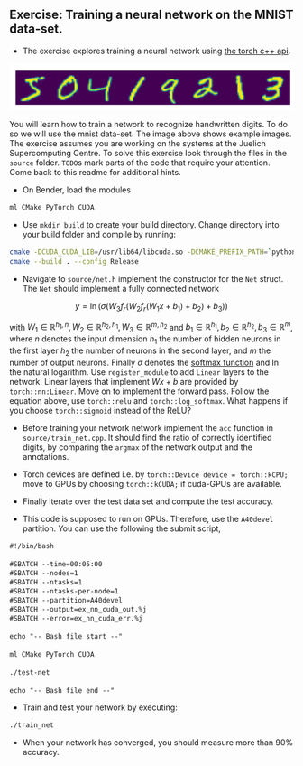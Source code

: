## Exercise: Training a neural network on the MNIST data-set.
- The exercise explores training a neural network using [the torch c++ api](https://pytorch.org/cppdocs/).

![where_is_waldo](.figures/mnist.png)

You will learn how to train a network to recognize handwritten digits. To do so we will use the mnist data-set.
The image above shows example images. The exercise assumes you are working on the systems at the Juelich Supercomputing Centre.
To solve this exercise look through the files in the `source` folder. `TODO`s mark parts of the code that require your attention.
Come back to this readme for additional hints.

- On Bender, load the modules
``` bash
ml CMake PyTorch CUDA
```

- Use `mkdir build` to create your build directory. Change directory into your build folder and compile by running:
```bash
cmake -DCUDA_CUDA_LIB=/usr/lib64/libcuda.so -DCMAKE_PREFIX_PATH=`python -c 'import torch;print(torch.utils.cmake_prefix_path)'` ..
cmake --build . --config Release
```

- Navigate to `source/net.h` implement the constructor for the `Net` struct.
The `Net` should implement a fully connected network

$$
    y = \ln(\sigma (W_3f_r(W_2 f_r(W_1 x + b_1)  + b_2) + b_3))
$$

with $W_1 \in \mathbb{R}^{h_1, n}, W_2 \in \mathbb{R}^{h_2, h_1}, W_3 \in \mathbb{R}^{m, h_2}$
and $b_1 \in \mathbb{R}^{h_1}, b_2 \in \mathbb{R}^{h_2}, b_3 \in \mathbb{R}^{m}$, where
$n$ denotes the input dimension $h_1$ the number of hidden neurons in the first layer $h_2$ the number of neurons in the second layer, and $m$ the number of output neurons.
Finally $\sigma$ denotes the [softmax function](https://en.wikipedia.org/wiki/Softmax_function) and $\ln$ the natural logarithm.
Use `register_module` to add `Linear` layers to the network. Linear layers that implement $Wx +b$ are provided by `torch::nn:Linear`.
Move on to implement the forward pass. Follow the equation above, use `torch::relu` and
`torch::log_softmax`. What happens if you choose `torch::sigmoid` instead of the ReLU?

- Before training your network network implement the `acc` function in `source/train_net.cpp`. It should find the ratio of
correctly identified digits, by comparing the `argmax` of the network output and the annotations.

- Torch devices are defined i.e. by `torch::Device device = torch::kCPU;` move to GPUs by choosing `torch::kCUDA;` if cuda-GPUs are available. 

- Finally iterate over the test data set and compute the test accuracy.

- This code is supposed to run on GPUs. Therefore, use the `A40devel` partition. You can use the following the submit script,

```
#!/bin/bash

#SBATCH --time=00:05:00
#SBATCH --nodes=1
#SBATCH --ntasks=1
#SBATCH --ntasks-per-node=1
#SBATCH --partition=A40devel
#SBATCH --output=ex_nn_cuda_out.%j
#SBATCH --error=ex_nn_cuda_err.%j

echo "-- Bash file start --"

ml CMake PyTorch CUDA

./test-net

echo "-- Bash file end --"
```

-  Train and test your network by executing:
```bash
./train_net
```

- When your network has converged, you should measure more than 90% accuracy.

